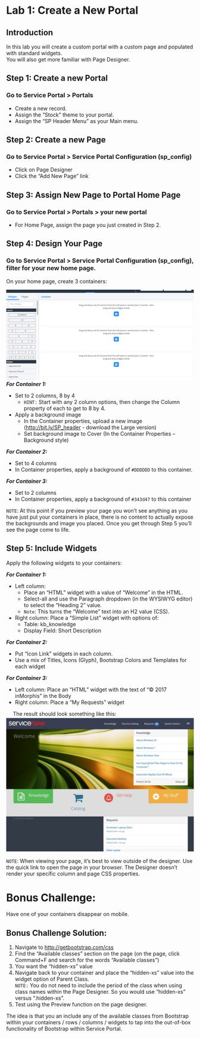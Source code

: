 # Lab 1: Create a New Portal 
## Introduction
In this lab you will create a custom portal with a custom page and populated with standard widgets. <br/>
You will also get more familiar with Page Designer.

## Step 1: Create a new Portal
### Go to Service Portal > Portals
- Create a new record.
- Assign the “Stock” theme to your portal.
- Assign the “SP Header Menu” as your Main menu.

## Step 2: Create a new Page
### Go to Service Portal > Service Portal Configuration (sp_config)
- Click on Page Designer
- Click the “Add New Page” link

## Step 3: Assign New Page to Portal Home Page
### Go to Service Portal > Portals > your new portal
- For Home Page, assign the page you just created in Step 2.

## Step 4: Design Your Page
### Go to Service Portal > Service Portal Configuration (sp_config), filter for your new home page.

On your home page, create 3 containers:

![move to header](/assets/designer.jpg)<br/>
***For Container 1:*** 
- Set to 2 columns, 8 by 4<br/>
  -	`HINT:` Start with any 2 column options, then change the Column property of each to get to 8 by 4.
- Apply a background image<br/>
  -	In the Container properties, upload a new image (http://bit.ly/SP_header - download the Large version)<br/>
  -	Set background image to Cover (In the Container Properties – Background style)

***For Container 2:***
- Set to 4 columns
- In Container properties, apply a background of `#DDDDDD` to this container.

***For Container 3:***
- Set to 2 columns
- In Container properties, apply a background of `#343d47` to this container

`NOTE`: At this point if you preview your page you won’t see anything as you have just put your containers in place, there is no content to actually expose the backgrounds and image you placed. Once you get through Step 5 you’ll see the page come to life.

## Step 5: Include Widgets
Apply the following widgets to your containers:

***For Container 1:***
- Left column:<br/>
   -	Place an “HTML” widget with a value of “Welcome” in the HTML. 
   -	Select-all and use the Paragraph dropdown (in the WYSIWYG editor) to select the “Heading 2” value. 
   -  `Note`: This turns the “Welcome” text into an H2 value (CSS).
- Right column: Place a “Simple List” widget with options of:<br/>
   -	Table: kb_knowledge
   -	Display Field: Short Description

***For Container 2:***
- Put “Icon Link” widgets in each column.
- Use a mix of Titles, Icons (Glyph), Bootstrap Colors and Templates for each widget

***For Container 3:***
- Left column: Place an “HTML” widget with the text of “© 2017 inMorphis” in the Body
- Right column: Place a “My Requests” widget

 
The result should look something like this:
![move to header](/assets/final1.png)<br/>

`NOTE`: When viewing your page, it’s best to view outside of the designer. Use the quick link to open the page in your browser. The Designer doesn’t render your specific column and page CSS properties.
 

# Bonus Challenge: 
Have one of your containers disappear on mobile. 

## Bonus Challenge Solution:
1.	Navigate to http://getbootstrap.com/css
2.	Find the “Available classes” section on the page (on the page, click Command+F and search for the words “Available classes”)
3.	You want the “hidden-xs” value
4.	Navigate back to your container and place the “hidden-xs” value into the widget option of Parent Class. <br/>
`NOTE:` You do not need to include the period of the class when using class names within the Page Designer. So you would use “hidden-xs” versus “.hidden-xs”.
5.	Test using the Preview function on the page designer.

The idea is that you an include any of the available classes from Bootstrap within your containers / rows / columns / widgets to tap into the out-of-box functionality of Bootstrap within Service Portal. 

